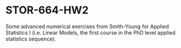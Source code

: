 # STOR-664-HW2
Some advanced numerical exercises from Smith-Young for Applied Statistics I (i.e. Linear Models, the first course in the PhD level applied statistics sequence).
